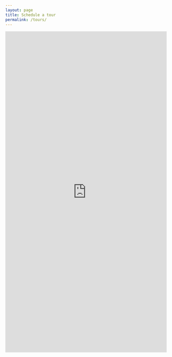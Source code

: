```yaml
---
layout: page
title: Schedule a tour
permalink: /tours/
---
```

<iframe src="https://docs.google.com/forms/d/e/1FAIpQLScObic25UTOxrRBPyeizEURhZxOOb2q8ZP0IJsFb03054Ng1Q/viewform?embedded=true" width="100%" height="1000" frameborder="0" marginheight="0" marginwidth="0">Loading...</iframe>